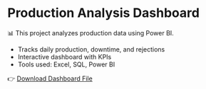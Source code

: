# Production Analysis Dashboard

📊 This project analyzes production data using Power BI.  
- Tracks daily production, downtime, and rejections  
- Interactive dashboard with KPIs  
- Tools used: Excel, SQL, Power BI  

👉 [Download Dashboard File](ProductionDashboard.pbix)
